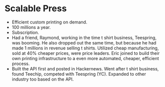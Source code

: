 # Scalable Press

- Efficient custom printing on demand.
- 100 millions a year.
- Subscription.
- Had a friend, Raymond, working in the time t shirt business, Teespring, was
  booming. He also dropped out the same time, but because he had made 1 millions
  in revenue selling t shirts. Utilized cheap manufacturing, sold at 40% cheaper
  prices, were price leaders. Eric joined to build their own printing infrastructure
  to a even more automated, cheaper, efficient process.
- Built the API first and posted in Hackernews. Went after t shirt business, found
  Teechip, competed with Teespring (YC). Expanded to other industry too based on the API.

